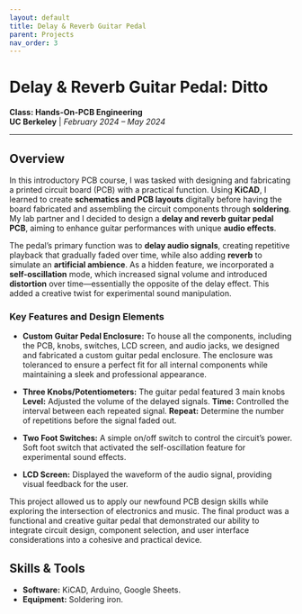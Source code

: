 ```yaml
---
layout: default
title: Delay & Reverb Guitar Pedal
parent: Projects
nav_order: 3
---
```


# Delay & Reverb Guitar Pedal: Ditto
**Class: Hands-On-PCB Engineering**  
**UC Berkeley** | *February 2024 – May 2024*

---

## Overview 
In this introductory PCB course, I was tasked with designing and fabricating a printed circuit board (PCB) with a practical function. Using **KiCAD**, I learned to create **schematics and PCB layouts** digitally before having the board fabricated and assembling the circuit components through **soldering**. My lab partner and I decided to design a **delay and reverb guitar pedal PCB**, aiming to enhance guitar performances with unique **audio effects**.

The pedal’s primary function was to **delay audio signals**, creating repetitive playback that gradually faded over time, while also adding **reverb** to simulate an **artificial ambience**. As a hidden feature, we incorporated a **self-oscillation** mode, which increased signal volume and introduced **distortion** over time—essentially the opposite of the delay effect. This added a creative twist for experimental sound manipulation.

### Key Features and Design Elements
- **Custom Guitar Pedal Enclosure:** To house all the components, including the PCB, knobs, switches, LCD screen, and audio jacks, we designed and fabricated a custom guitar pedal enclosure. The enclosure was toleranced to ensure a perfect fit for all internal components while maintaining a sleek and professional appearance.

- **Three Knobs/Potentiometers:**  The guitar pedal featured 3 main knobs
**Level:** Adjusted the volume of the delayed signals.
**Time:** Controlled the interval between each repeated signal.
**Repeat:** Determine the number of repetitions before the signal faded out.

- **Two Foot Switches:** A simple on/off switch to control the circuit’s power. Soft foot switch that activated the self-oscillation feature for experimental sound effects.

- **LCD Screen:**  Displayed the waveform of the audio signal, providing visual feedback for the user.

This project allowed us to apply our newfound PCB design skills while exploring the intersection of electronics and music. The final product was a functional and creative guitar pedal that demonstrated our ability to integrate circuit design, component selection, and user interface considerations into a cohesive and practical device.

## Skills & Tools  
- **Software:** KiCAD, Arduino, Google Sheets.
- **Equipment:** Soldering iron.

